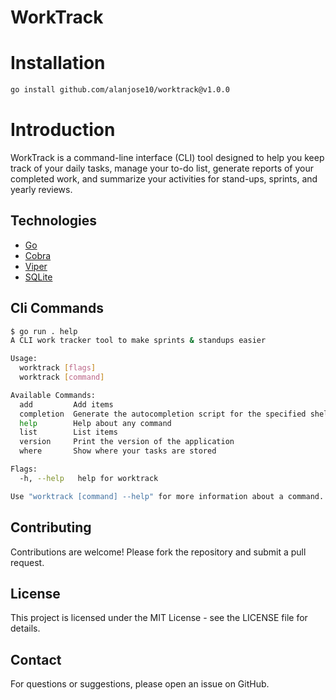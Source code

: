 # WorkTrack

# Installation

```bash
go install github.com/alanjose10/worktrack@v1.0.0
```

# Introduction

WorkTrack is a command-line interface (CLI) tool designed to help you keep track of your daily tasks, manage your to-do list, generate reports of your completed work, and summarize your activities for stand-ups, sprints, and yearly reviews.

## Technologies

- [Go](https://golang.org/)
- [Cobra](https://github.com/spf13/cobra)
- [Viper](https://github.com/spf13/viper?tab=readme-ov-file)
- [SQLite](https://www.sqlite.org/index.html)



## Cli Commands

```bash
$ go run . help
A CLI work tracker tool to make sprints & standups easier

Usage:
  worktrack [flags]
  worktrack [command]

Available Commands:
  add         Add items
  completion  Generate the autocompletion script for the specified shell
  help        Help about any command
  list        List items
  version     Print the version of the application
  where       Show where your tasks are stored

Flags:
  -h, --help   help for worktrack

Use "worktrack [command] --help" for more information about a command.
```

## Contributing
Contributions are welcome! Please fork the repository and submit a pull request.

## License
This project is licensed under the MIT License - see the LICENSE file for details.

## Contact
For questions or suggestions, please open an issue on GitHub.
